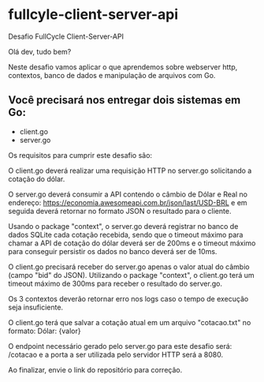 # fullcyle-client-server-api
Desafio FullCycle Client-Server-API

Olá dev, tudo bem?
 
Neste desafio vamos aplicar o que aprendemos sobre webserver http, contextos,
banco de dados e manipulação de arquivos com Go.
 
## Você precisará nos entregar dois sistemas em Go:
- client.go
- server.go
 
Os requisitos para cumprir este desafio são:
 
O client.go deverá realizar uma requisição HTTP no server.go solicitando a cotação do dólar.
 
O server.go deverá consumir a API contendo o câmbio de Dólar e Real no endereço: https://economia.awesomeapi.com.br/json/last/USD-BRL e em seguida deverá retornar no formato JSON o resultado para o cliente.
 
Usando o package "context", o server.go deverá registrar no banco de dados SQLite cada cotação recebida, sendo que o timeout máximo para chamar a API de cotação do dólar deverá ser de 200ms e o timeout máximo para conseguir persistir os dados no banco deverá ser de 10ms.
 
O client.go precisará receber do server.go apenas o valor atual do câmbio (campo "bid" do JSON). Utilizando o package "context", o client.go terá um timeout máximo de 300ms para receber o resultado do server.go.
 
Os 3 contextos deverão retornar erro nos logs caso o tempo de execução seja insuficiente.
 
O client.go terá que salvar a cotação atual em um arquivo "cotacao.txt" no formato: Dólar: {valor}
 
O endpoint necessário gerado pelo server.go para este desafio será: /cotacao e a porta a ser utilizada pelo servidor HTTP será a 8080.
 
Ao finalizar, envie o link do repositório para correção.
